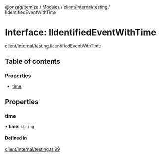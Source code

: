 [@onzag/itemize](../README.md) / [Modules](../modules.md) / [client/internal/testing](../modules/client_internal_testing.md) / IIdentifiedEventWithTime

# Interface: IIdentifiedEventWithTime

[client/internal/testing](../modules/client_internal_testing.md).IIdentifiedEventWithTime

## Table of contents

### Properties

- [time](client_internal_testing.IIdentifiedEventWithTime.md#time)

## Properties

### time

• **time**: `string`

#### Defined in

[client/internal/testing.ts:99](https://github.com/onzag/itemize/blob/59702dd5/client/internal/testing.ts#L99)
